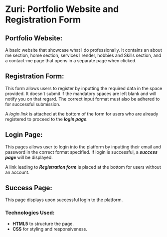 # Zuri: Portfolio Website and Registration Form

## Portfolio Website:

A basic website that showcase what I do professionally. It contains an about me section, home section, services I render, hobbies and Skills section, and a contact-me page that opens in a separate page when clicked.

## Registration Form:

This form allows users to register by inputting the required data in the space provided. It doesn't submit if the mandatory spaces are left blank and will notify you on that regard. The correct input format must also be adhered to for successful submission.

A _login link_ is attached at the bottom of the form for users who are already registered to proceed to the **_login page_**.

## Login Page:

This pages allows user to login into the platform by inputting their email and password in the correct format specified. If login is successful, a **_success page_** will be displayed.

A link leading to **_Registration form_** is placed at the bottom for users without an account.

## Success Page:

This page displays upon successful login to the platform.

### Technologies Used:

- **HTML5** to structure the page.
- **CSS** for styling and responsiveness.
